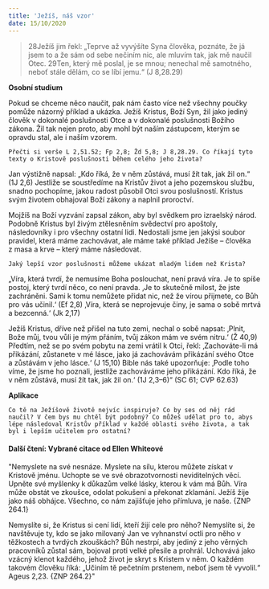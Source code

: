 ```yaml
---
title: 'Ježíš, náš vzor'
date: 15/10/2020
---
```


> <p></p>
> 28Ježíš jim řekl: „Teprve až vyvýšíte Syna člověka, poznáte, že já jsem to a že sám od sebe nečiním nic, ale mluvím tak, jak mě naučil Otec. 29Ten, který mě poslal, je se mnou; nenechal mě samotného, neboť stále dělám, co se líbí jemu.“ (J 8,28.29)

**Osobní studium**

Pokud se chceme něco naučit, pak nám často více než všechny poučky pomůže názorný příklad a ukázka. Ježíš Kristus, Boží Syn, žil jako jediný člověk v dokonalé poslušnosti Otce a v dokonalé poslušnosti Božího zákona. Žil tak nejen proto, aby mohl být naším zástupcem, kterým se opravdu stal, ale i naším vzorem.

`Přečti si verše L 2,51.52; Fp 2,8; Žd 5,8; J 8,28.29. Co říkají tyto texty o Kristově poslušnosti během celého jeho života?`

Jan výstižně napsal: „Kdo říká, že v něm zůstává, musí žít tak, jak žil on.“ (1J 2,6) Jestliže se soustředíme na Kristův život a jeho pozemskou službu, snadno pochopíme, jakou radost působil Otci svou poslušností. Kristus svým životem obhajoval Boží zákony a naplnil proroctví.

Mojžíš na Boží vyzvání zapsal zákon, aby byl svědkem pro izraelský národ. Podobně Kristus byl živým ztělesněním svědectví pro apoštoly, následovníky i pro všechny ostatní lidi. Nedostali jsme jen jakýsi soubor pravidel, která máme zachovávat, ale máme také příklad Ježíše – člověka z masa a krve – který máme následovat.

`Jaký lepší vzor poslušnosti můžeme ukázat mladým lidem než Krista?`

„Víra, která tvrdí, že nemusíme Boha poslouchat, není pravá víra. Je to spíše postoj, který tvrdí něco, co není pravda. ‚Je to skutečně milost, že jste zachráněni. Sami k tomu nemůžete přidat nic, než že vírou přijmete, co Bůh pro vás učinil.‘ (Ef 2,8) ‚Víra, která se neprojevuje činy, je sama o sobě mrtvá a bezcenná.‘ (Jk 2,17)

Ježíš Kristus, dříve než přišel na tuto zemi, nechal o sobě napsat: ‚Plnit, Bože můj, tvou vůli je mým přáním, tvůj zákon mám ve svém nitru.‘ (Ž 40,9) Předtím, než se po svém pobytu na zemi vrátil k Otci, řekl: ‚Zachováte-li má přikázání, zůstanete v mé lásce, jako já zachovávám přikázání svého Otce a zůstávám v jeho lásce.‘ (J 15,10) Bible nás také upozorňuje: ‚Podle toho víme, že jsme ho poznali, jestliže zachováváme jeho přikázání. Kdo říká, že v něm zůstává, musí žít tak, jak žil on.‘ (1J 2,3–6)“ (SC 61; CVP 62.63)

**Aplikace**

`Co tě na Ježíšově životě nejvíc inspiruje? Co by ses od něj rád naučil? V čem bys mu chtěl být podobný? Co můžeš udělat pro to, abys lépe následoval Kristův příklad v každé oblasti svého života, a tak byl i lepším učitelem pro ostatní?`

#### Další čtení: Vybrané citace od Ellen Whiteové

"Nemyslete na své nesnáze. Myslete na sílu, kterou můžete získat v Kristově jménu. Uchopte se ve své obrazotvornosti neviditelných věcí. Upněte své myšlenky k důkazům velké lásky, kterou k vám má Bůh. Víra může obstát ve zkoušce, odolat pokušení a překonat zklamání. Ježíš žije jako náš obhájce. Všechno, co nám zajišťuje jeho přímluva, je naše. {ZNP 264.1}

Nemyslíte si, že Kristus si cení lidí, kteří žijí cele pro něho? Nemyslíte si, že navštěvuje ty, kdo se jako milovaný Jan ve vyhnanství octli pro něho v těžkostech a tvrdých zkouškách? Bůh nestrpí, aby jediný z jeho věrných pracovníků zůstal sám, bojoval proti velké přesile a prohrál. Uchovává jako vzácný klenot každého, jehož život je skryt s Kristem v něm. O každém takovém člověku říká: „Učiním tě pečetním prstenem, neboť jsem tě vyvolil.“ Ageus 2,23. {ZNP 264.2}"